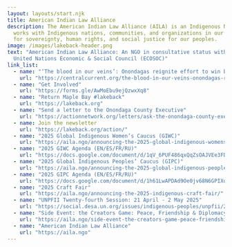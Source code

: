 ```yaml
---
layout: layouts/start.njk
title: American Indian Law Alliance
description: The American Indian Law Alliance (AILA) is an Indigenous NGO that
  works with Indigenous nations, communities, and organizations in our struggle
  for sovereignty, human rights, and social justice for our peoples.
image: /images/lakeback-header.png
text: "American Indian Law Alliance: An NGO in consultative status with the
  United Nations Economic & Social Council (ECOSOC)"
link_list:
  - name: "‘The blood in our veins’: Onondagas reignite effort to win back Maple Bay, a foothold on Onondaga Lake"
    url: "https://centralcurrent.org/the-blood-in-our-veins-onondagas-reignite-effort-to-win-back-maple-bay-a-foothold-on-onondaga-lake/"
  - name: "Get Involved"
    url: "https://forms.gle/AwMoEbu9ejQzwxXq8"
  - name: "Return Maple Bay #lakeback"
    url: "https://lakeback.org"
  - name: "Send a letter to the Onondaga County Executive"
    url: "https://actionnetwork.org/letters/ask-the-onondaga-county-executive-to-keep-his-promise-to-return-maple-bay"
  - name: Join the newsletter
    url: "https://lakeback.org/action/"
  - name: "2025 Global Indigenous Women’s Caucus (GIWC)"
    url: "https://aila.ngo/announcing-the-2025-global-indigenous-womens-caucus-giwc/"  
  - name: "2025 GIWC Agenda (EN/ES/FR/RU)"
    url: "https://docs.google.com/document/d/1qV_6PUF486qxQqZsOAJVEe3FDoqMG3_ck4LFwro_mQA/edit?usp=sharing"  
  - name: "2025 Global Indigenous Peoples’ Caucus (GIPC)"
    url: "https://aila.ngo/announcing-the-2025-global-indigenous-peoples-caucus-gipc/"
  - name: "2025 GIPC Agenda (EN/ES/FR/RU)"
    url: "https://docs.google.com/document/d/1h61LwAPDAd9Oe0jv68N6GPIXo_5YPBhU3vBs5UW0Gug/edit?usp=sharing" 
  - name: "2025 Craft Fair"
    url: "https://aila.ngo/announcing-the-2025-indigenous-craft-fair/"
  - name: "UNPFII Twenty-fourth Session: 21 April - 2 May 2025"
    url: "https://social.desa.un.org/issues/indigenous-peoples/unpfii/24th-session"   
  - name: "Side Event: the Creators Game: Peace, Friendship & Diplomacy"
    url: "https://aila.ngo/side-event-the-creators-game-peace-friendship-diplomacy/"  
  - name: "American Indian Law Alliance"
    url: "https://aila.ngo"     
---
```

